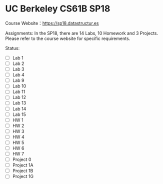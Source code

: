 # UC Berkeley CS61B SP18

Course Website：https://sp18.datastructur.es

Assignments: In the SP18, there are 14 Labs, 10 Homework and 3 Projects. Please refer to the course website for specific requirements.

Status:
- [ ] Lab 1
- [ ] Lab 2
- [ ] Lab 3
- [ ] Lab 4
- [ ] Lab 9
- [ ] Lab 10
- [ ] Lab 11
- [ ] Lab 12
- [ ] Lab 13
- [ ] Lab 14
- [ ] Lab 15
- [ ] HW 1
- [ ] HW 2
- [ ] HW 3
- [ ] HW 4
- [ ] HW 5 
- [ ] HW 6
- [ ] HW 7
- [ ] Project 0
- [ ] Project 1A
- [ ] Project 1B
- [ ] Project 1G 